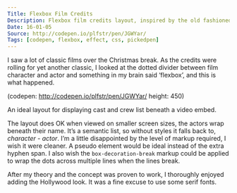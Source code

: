 ```yaml
---
Title: Flexbox Film Credits
Description: Flexbox film credits layout, inspired by the old fashioned Hollywood movies!
Date: 16-01-05
Source: http://codepen.io/plfstr/pen/JGWYar/
Tags: [codepen, flexbox, effect, css, pickedpen]
---
```

I saw a lot of classic films over the Christmas break. As the credits were rolling for yet another classic, I looked at the dotted divider between film character and actor and something in my brain said ‘flexbox’, and this is what happened. 

(codepen: http://codepen.io/plfstr/pen/JGWYar/ height: 450)

An ideal layout for displaying cast and crew list beneath a video embed.

The layout does OK when viewed on smaller screen sizes, the actors wrap beneath their name. It’s a semantic list, so without styles it falls back to, _character - actor_. I’m a little disappointed by the level of markup required, I wish it were cleaner. A pseudo element would be ideal instead of the extra hyphen span. I also wish the `box-decoration-break` markup could be applied to wrap the dots across multiple lines when the lines break.

After my theory and the concept was proven to work, I thoroughly enjoyed adding the Hollywood look. It was a fine excuse to use some serif fonts.